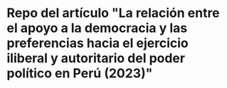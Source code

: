 # Repo del artículo "La relación entre el apoyo a la democracia y las preferencias hacia el ejercicio iliberal y autoritario del poder político en Perú (2023)"

